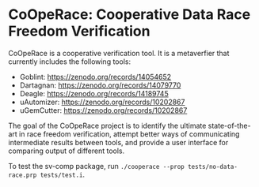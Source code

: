# CoOpeRace: Cooperative Data Race Freedom Verification

CoOpeRace is a cooperative verification tool. 
It is a metaverfier that currently includes the following tools:
* Goblint: https://zenodo.org/records/14054652
* Dartagnan: https://zenodo.org/records/14079770
* Deagle: https://zenodo.org/records/14189745
* uAutomizer: https://zenodo.org/records/10202867
* uGemCutter: https://zenodo.org/records/10202867

The goal of the CoOpeRace project is to identify the ultimate state-of-the-art in race freedom verification,
attempt better ways of communicating intermediate results between tools, and 
provide a user interface for comparing output of different tools.

To test the sv-comp package, run `./cooperace --prop tests/no-data-race.prp tests/test.i`.